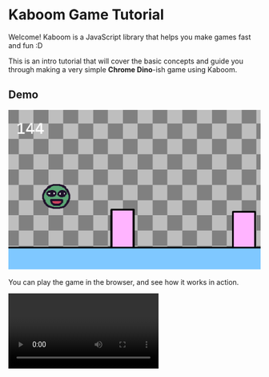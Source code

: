 # Kaboom Game Tutorial

Welcome! Kaboom is a JavaScript library that helps you make games fast and fun :D

This is an intro tutorial that will cover the basic concepts and guide you through making a very simple **Chrome Dino**-ish game using Kaboom.

## Demo

![game](learn/game.png)

You can play the game in the browser, and see how it works in action.

![Watch the video](https://github.com/a-y-a-n-das/kaboom-game/blob/main/learn/gameplay%20(1).mp4)
